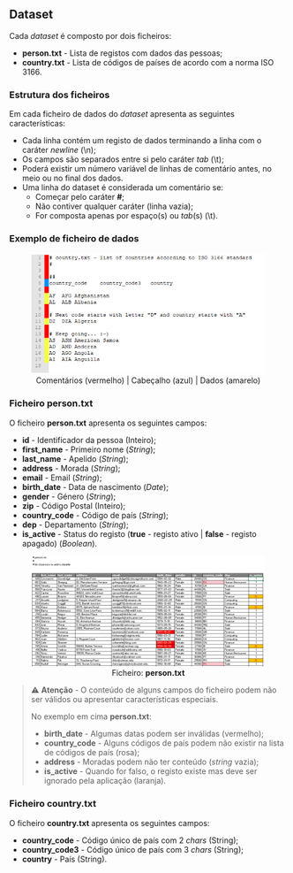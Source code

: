 ## Dataset

Cada *dataset* é composto por dois ficheiros:

- **person.txt** - Lista de registos com dados das pessoas;
- **country.txt** - Lista de códigos de países de acordo com a norma ISO 3166.



### Estrutura dos ficheiros

Em cada ficheiro de dados do *dataset* apresenta as seguintes características:

- Cada linha contém um registo de dados terminando a linha com o caráter *newline* (\n);
- Os campos são separados entre si pelo caráter *tab* (\t);
- Poderá existir um número variável de linhas de comentário antes, no meio ou no final dos dados.
- Uma linha do dataset é considerada um comentário se:
  - Começar pelo caráter **#**;
  - Não contiver qualquer caráter (linha vazia);
  - For composta apenas por espaço(s) ou *tab*(s) (\t).



### Exemplo de ficheiro de dados

<figure align="center">
    <img src="dataset-01.png" 
         alt="dataset sample picture">
    <figcaption>Comentários (vermelho) | Cabeçalho (azul) | Dados (amarelo)</figcaption>
</figure>




### Ficheiro person.txt

O ficheiro **person.txt** apresenta os seguintes campos:

- **id** - Identificador da pessoa (Inteiro);
- **first_name** - Primeiro nome (*String*);
- **last_name** - Apelido (*String*);
- **address** - Morada (*String*);
- **email** - Email (*String*);
- **birth_date** - Data de nascimento (*Date*);
- **gender** - Género (*String*);
- **zip** - Código Postal (Inteiro);
- **country_code** - Código de país (*String*);
- **dep** - Departamento (*String*);
- **is_active** - Status do registo (**true** - registo ativo | **false** - registo apagado) (*Boolean*). 



<figure align="center">
    <img src="person-01.png" alt="person file sample"/>
    <figureCaption>Ficheiro: <b>person.txt</b></figureCaption>
</figure>

> :warning: **Atenção** - O conteúdo de alguns campos do ficheiro podem não ser válidos ou apresentar características especiais. 
>
> No exemplo em cima **person.txt**:
>
> - **birth_date** - Algumas datas podem ser inválidas (vermelho);
> - **country_code** - Alguns códigos de país podem não existir na lista de códigos de país (rosa);
> - **address** - Moradas podem não ter conteúdo (*string* vazia);
> - **is_active** - Quando for falso, o registo existe mas deve ser ignorado pela aplicação (laranja).
>



### Ficheiro country.txt

O ficheiro **country.txt** apresenta os seguintes campos:

- **country_code** - Código único de país com 2 *chars* (String);
- **country_code3** - Código único de país com 3 *chars* (String);
- **country** - País (String).

